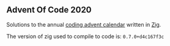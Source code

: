## Advent Of Code 2020

Solutions to the annual [coding advent calendar](https://adventofcode.com) written in [Zig](https://ziglang.org/).

The version of zig used to compile to code is: `0.7.0+d4c167f3c`

